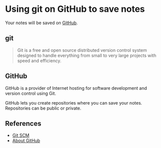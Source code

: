 # Using git on GitHub to save notes

Your notes will be saved on [GitHub](https://github.com).

## git

> Git is a free and open source distributed version control system designed to handle everything from small to very large projects with speed and efficiency.

## GitHub

GitHub is a provider of Internet hosting for software development and version control using Git.

GitHub lets you create repositories where you can save your notes. Repositories can be public or private.

## References

- [Git SCM](https://git-scm.com/)
- [About GitHub](https://en.wikipedia.org/wiki/GitHub)
